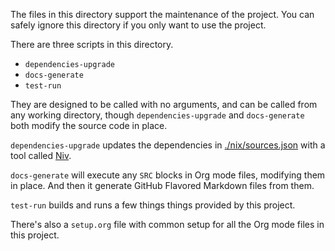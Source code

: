 The files in this directory support the maintenance of the project. You can safely ignore this directory if you only want to use the project.

There are three scripts in this directory.

-   `dependencies-upgrade`
-   `docs-generate`
-   `test-run`

They are designed to be called with no arguments, and can be called from any working directory, though `dependencies-upgrade` and `docs-generate` both modify the source code in place.

`dependencies-upgrade` updates the dependencies in [./nix/sources.json](./nix/sources.json) with a tool called [Niv](https://github.com/nmattia/niv).

`docs-generate` will execute any `SRC` blocks in Org mode files, modifying them in place. And then it generate GitHub Flavored Markdown files from them.

`test-run` builds and runs a few things things provided by this project.

There's also a `setup.org` file with common setup for all the Org mode files in this project.
